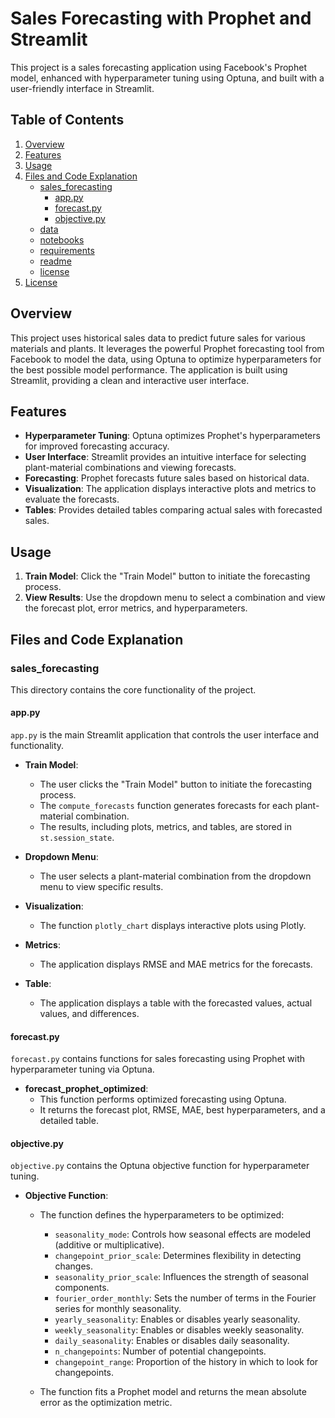 # Sales Forecasting with Prophet and Streamlit

This project is a sales forecasting application using Facebook's Prophet model, enhanced with hyperparameter tuning using Optuna, and built with a user-friendly interface in Streamlit.

## Table of Contents

1. [Overview](#overview)
2. [Features](#features)
3. [Usage](#usage)
4. [Files and Code Explanation](#files-and-code-explanation)
    - [sales_forecasting](#sales_forecasting)
        - [app.py](#app-py)
        - [forecast.py](#forecast-py)
        - [objective.py](#objective-py)
    - [data](#data)
    - [notebooks](#notebooks)
    - [requirements](#requirements)
    - [readme](#readme)
    - [license](#license)
5. [License](#license)

## Overview

This project uses historical sales data to predict future sales for various materials and plants. It leverages the powerful Prophet forecasting tool from Facebook to model the data, using Optuna to optimize hyperparameters for the best possible model performance. The application is built using Streamlit, providing a clean and interactive user interface.

## Features

- **Hyperparameter Tuning**: Optuna optimizes Prophet's hyperparameters for improved forecasting accuracy.
- **User Interface**: Streamlit provides an intuitive interface for selecting plant-material combinations and viewing forecasts.
- **Forecasting**: Prophet forecasts future sales based on historical data.
- **Visualization**: The application displays interactive plots and metrics to evaluate the forecasts.
- **Tables**: Provides detailed tables comparing actual sales with forecasted sales.

## Usage

1. **Train Model**: Click the "Train Model" button to initiate the forecasting process.
2. **View Results**: Use the dropdown menu to select a combination and view the forecast plot, error metrics, and hyperparameters.

## Files and Code Explanation

### sales_forecasting

This directory contains the core functionality of the project.

#### app.py

`app.py` is the main Streamlit application that controls the user interface and functionality.

- **Train Model**:
    - The user clicks the "Train Model" button to initiate the forecasting process.
    - The `compute_forecasts` function generates forecasts for each plant-material combination.
    - The results, including plots, metrics, and tables, are stored in `st.session_state`.
  
- **Dropdown Menu**:
    - The user selects a plant-material combination from the dropdown menu to view specific results.

- **Visualization**:
    - The function `plotly_chart` displays interactive plots using Plotly.
  
- **Metrics**:
    - The application displays RMSE and MAE metrics for the forecasts.

- **Table**:
    - The application displays a table with the forecasted values, actual values, and differences.

#### forecast.py

`forecast.py` contains functions for sales forecasting using Prophet with hyperparameter tuning via Optuna.

- **forecast_prophet_optimized**:
    - This function performs optimized forecasting using Optuna.
    - It returns the forecast plot, RMSE, MAE, best hyperparameters, and a detailed table.

#### objective.py

`objective.py` contains the Optuna objective function for hyperparameter tuning.

- **Objective Function**:
    - The function defines the hyperparameters to be optimized:
        - `seasonality_mode`: Controls how seasonal effects are modeled (additive or multiplicative).
        - `changepoint_prior_scale`: Determines flexibility in detecting changes.
        - `seasonality_prior_scale`: Influences the strength of seasonal components.
        - `fourier_order_monthly`: Sets the number of terms in the Fourier series for monthly seasonality.
        - `yearly_seasonality`: Enables or disables yearly seasonality.
        - `weekly_seasonality`: Enables or disables weekly seasonality.
        - `daily_seasonality`: Enables or disables daily seasonality.
        - `n_changepoints`: Number of potential changepoints.
        - `changepoint_range`: Proportion of the history in which to look for changepoints.

    - The function fits a Prophet model and returns the mean absolute error as the optimization metric.


